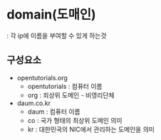 # domain(도매인)
: 각 ip에 이름을 부여할 수 있게 하는것
## 구성요소
- opentutorials.org
    - opentutorials : 컴퓨터 이름
    - org : 죄상위 도메인 - 비영리단체
- daum.co.kr
    - daum : 컴퓨터 이름
    - co : 국가 형태의 최상위 도메인 의미
    - kr : 대한민국의 NIC에서 관리하는 도메인을 의미